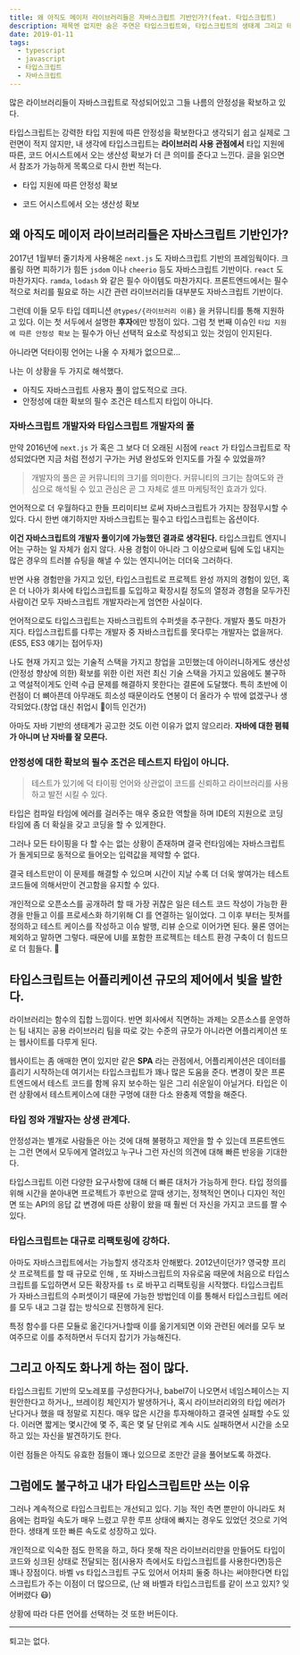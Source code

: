 ```yaml
---
title: 왜 아직도 메이저 라이브러리들은 자바스크립트 기반인가?(feat. 타입스크립트)
description: 제목엔 없지만 숨은 주연은 타입스크립트와, 타입스크립트의 생태계 그리고 테스트에 대한 글이다.
date: 2019-01-11
tags:
  - typescript
  - javascript
  - 타입스크립트
  - 자바스크립트
---
```


많은 라이브러리들이 자바스크립트로 작성되어있고 그들 나름의 안정성을 확보하고 있다.

타입스크립트는 강력한 타입 지원에 따른 안정성을 확보한다고 생각되기 쉽고 실제로 그런면이 적지 않지만, 내 생각에 타입스크립트는 **라이브러리 사용 관점에서** 타입 지원에 따른, 코드 어시스트에서 오는 생산성 확보가 더 큰 의미를 준다고 느낀다. 글을 읽으면서 참조가 가능하게 목록으로 다시 한번 적는다.

- 타입 지원에 따른 안정성 확보

- 코드 어시스트에서 오는 생산성 확보



## 왜 아직도 메이저 라이브러리들은 자바스크립트 기반인가?

2017년 1월부터 줄기차게 사용해온 `next.js` 도 자바스크립트 기반의 프레임웍이다.  크롤링 하면 피하기가 힘든 `jsdom` 이나 `cheerio` 등도 자바스크립트 기반이다. `react` 도 마찬가지다. `ramda`, `lodash` 와 같은 필수 아이템도 마찬가지다. 프론트엔드에서는 필수적으로 처리를 필요로 하는 시간 관련 라이브러리들 대부분도 자바스크립트 기반이다.

그런데 이들 모두 타입 데피니션 `@types/{라이브러리 이름}` 을 커뮤니티를 통해 지원하고 있다. 이는 첫 서두에서 설명한 **후자**에만 방점이 있다. 그럼 첫 번째 이슈인 `타입 지원에 따른 안정성 확보` 는 필수가 아닌 선택적 요소로 작성되고 있는 것임이 인지된다.

아니라면 덕타이핑 언어는 나올 수 자체가 없으므로...

나는 이 상황을 두 가지로 해석했다.

- 아직도 자바스크립트 사용자 풀이 압도적으로 크다.
- 안정성에 대한 확보의 필수 조건은 테스트지 타입이 아니다.



### 자바스크립트 개발자와 타입스크립트 개발자의 풀

만약 2016년에 `next.js` 가 혹은 그 보다 더 오래된 시점에 `react` 가 타입스크립트로 작성되었다면 지금 처럼 전성기 구가는 커녕 완성도와 인지도를 가질 수 있었을까?

> 개발자의 풀은 곧 커뮤니티의 크기를 의미한다. 커뮤니티의 크기는 참여도와 관심으로 해석될 수 있고 관심은 곧 그 자체로 셀프 마케팅적인 효과가 있다.

언어적으로 더 우월하다고 한들 프리미티브 로써 자바스크립트가 가지는 장점무시할 수 있다. 다시 한번 얘기하지만 자바스크립트는 필수고 타입스크립트는 옵션이다.

**이건 자바스크립트의 개발자 풀이기에 가능했던 결과로 생각된다.** 타입스크립트 엔지니어는 구하는 일 자체가 쉽지 않다. 사용 경험이 아니라 그 이상으로써 팀에 도입 내지는 많은 경우의 트러블 슈팅을 해낼 수 있는 엔지니어는 더더욱 그러하다.

반면 사용 경험만을 가지고 있던, 타입스크립트로 프로젝트 완성 까지의 경험이 있던, 혹은 더 나아가 회사에 타입스크립트를 도입하고 확장시킬 정도의 열정과 경험을 모두가진 사람이건 모두 자바스크립트 개발자라는게 엄연한 사실이다.

언어적으로도 타입스크립트는 자바스크립트의 수퍼셋을 추구한다. 개발자 풀도 마찬가지다. 타입스크립트를 다루는 개발자 중 자바스크립트를 못다루는 개발자는 없을꺼다.(ES5, ES3 얘기는 접어두자)

나도 현재 가지고 있는 기술적 스택을 가지고 창업을 고민했는데 아이러니하게도 생산성(안정성 향상에 의한) 확보를 위한 이런 저런 최신 기술 스택을 가지고 있음에도 불구하고 역설적이게도 인력 수급 문제를 해결하지 못한다는 결론에 도달했다. 특히 초반에 이런점이 더 뼈아픈데 아무래도 희소성 때문이라도 연봉이 더 올라가 수 밖에 없겠구나 생각되었다.(창업 대신 취업시 🐶이득 인건가)

아마도 자바 기반의 생태계가 공고한 것도 이런 이유가 없지 않으리라. **자바에 대한 폄훼가 아니며 난 자바를 잘 모른다.**



### 안정성에 대한 확보의 필수 조건은 테스트지 타입이 아니다.

> 테스트가 있기에 덕 타이핑 언어와 상관없이 코드를 신뢰하고 라이브러리를 사용하고 발전 시킬 수 있다.

타입은 컴파일 타임에 에러를 걸러주는 매우 중요한 역할을 하며 IDE의 지원으로 코딩 타임에 좀 더 확실을 갖고 코딩을 할 수 있게한다.

그러나 모든 타이핑을 다 할 수는 없는 상황이 존재하며 결국 런타임에는 자바스크립트가 돌게되므로 동적으로 들어오는 입력값을 제약할 수 없다.

결국 테스트만이 이 문제를 해결할 수 있으며 시간이 지날 수록 더 더욱 쌓여가는 테스트 코드들에 의해서만이 견고함을 유지할 수 있다.

개인적으로 오픈소스를 공개하려 할 때 가장 귀찮은 일은 테스트 코드 작성이 가능한 환경을 만들고 이를 프로세스화 하기위해 CI 를 연결하는 일이었다. 그 이후 부터는 핏쳐를 정의하고 테스트 케이스를 작성하고 이슈 발행, 리뷰 순으로 이어가면 된다. 물론 영어는 제외하고 말하면 그렇다. 때문에 UI를 포함한 프로젝트는 테스트 환경 구축이 더 힘드므로 더 힘들다. 🍈



## 타입스크립트는 어플리케이션 규모의 제어에서 빛을 발한다.

라이브러리는 함수의 집합 느낌이다. 반면 회사에서 직면하는 과제는 오픈소스를 운영하는 팀 내지는 공용 라이브러리 팀을 따로 갖는 수준의 규모가 아니라면 어플리케이션 또는 웹사이트를 다루게 된다.

웹사이트는 좀 애매한 면이 있지만 같은 **SPA** 라는 관점에서, 어플리케이션은 데이터를 흘리기 시작하는데 여기서는 타입스크립트가 꽤나 많은 도움을 준다. 변경이 잦은 프론트엔드에서 테스트 코드를 함께 유지 보수하는 일은 그리 쉬운일이 아닐거다. 타입은 이런 상황에서 테스트케이스에 대한 구멍에 대한 다소 완충제 역할을 해준다.

### 타입 정와 개발자는 상생 관계다.

안정성과는 별개로 사람들은 아는 것에 대해 불평하고 제안을 할 수 있는데 프론트엔드는 그런 면에서 모두에게 열려있고 누구나 그런 자신의 의견에 대해 빠른 반응을 기대한다.

타입스크립트 이런 다양한 요구사항에 대해 더 빠른 대처가 가능하게 한다. 타입 정의를 위해 시간을 쏟아내면 프로젝트가 후반으로 깔때 생기는, 정책적인 면이나 디자인 적인 면 또는 API의 응답 값 변경에 따른 상황이 왔을 때 훨씬 더 자신을 가지고 코드를 짤 수 있다.

### 타입스크립트는 대규로 리팩토링에 강하다.

아마도 자바스크립트에서는 가능할지 생각조차 안해봤다. 2012년이던가? 영국향 프리삿 프로젝트를 할 때 규모로 인해 , 또 자바스크립트의 자유로움 때문에 처음으로 타입스크립트를 도입하면서 모든 확장자를 `ts` 로 바꾸고 리팩토링을 시작했다. 타입스크립트가 자바스크립트의 수퍼셋이기 때문에 가능한 방법인데 이를 통해서 타입스크립트 에러를 모두 내고 그걸 잡는 방식으로 진행하게 된다.

특정 함수를 다른 모듈로 옮긴다거나할때 이를 옮기게되면 이와 관련된 에러를 모두 보여주므로 이를 추적하면서 두더지 잡기가 가능해진다.



## 그리고 아직도 화나게 하는 점이 많다.

타입스크립트 기반의 모노레포를 구성한다거나, babel7이 나오면서 네임스페이스는 지원안한다고 하거나,, 브레이킹 체인지가 발생하거나, 혹시 라이브러리와의 타입 에러가 난다거나 했을 때 정말로 지친다. 매우 많은 시간을 투자해야하고 결국엔 실패할 수도 있다. 이러면 짧게는 몇시간에 몇 주, 혹은 몇 달 단위로 계속 시도 실패하면서 시간을 소모하고 있는 자신을 발견하기도 한다.

이런 점들은 아직도 유효한 점들이 꽤나 있으므로 조만간 글을 풀어보도록 하겠다.



## 그럼에도 불구하고 내가 타입스크립트만 쓰는 이유

그러나 계속적으로 타입스크립트는 개선되고 있다. 기능 적인 측면 뿐만이 아니라도 처음에는 컴파일 속도가 매우 느렸고 무한 루프 상태에 빠지는 경우도 있었던 것으로 기억한다. 생태계 또한 빠른 속도로 성장하고 있다.

개인적으로 익숙한 점도 한목을 하고, 하다 못해 작은 라이브러리만을 만들어도 타입이 코드와 싱크된 상태로 전달되는 점(사용자 측에서도 타입스크립트를 사용한다면)등은 꽤나 장점이다. 바벨 vs 타입스크립트 구도 있어서 어차피 둘중 하나는 써야한다면 타입스크립트가  주는 이점이 더 많으므로, (난 왜 바벨과 타입스크립트를 같이 쓰고 있지? 잊어버렸다 😷)

상황에 따라 다른 언어를 선택하는 것 또한 버든이다.

---

퇴고는 없다.